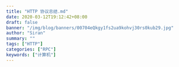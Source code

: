 ```yaml
---
title: "HTTP 协议总结.md"
date: 2020-03-12T19:12:42+08:00
draft: false
banner: "/img/blog/banners/00704eQkgy1fs2ua9kohvj30rs0kub29.jpg"
author: "Siran"
summary: ""
tags: ["HTTP"]
categories: ["RPC"]
keywords: ["计算机"]
---
```


